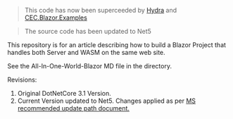 > This code has now been superceeded by [Hydra](https://github.com/ShaunCurtis/Hydra) and [CEC.Blazor.Examples](https://github.com/ShaunCurtis/CEC.Blazor.Examples)

> The source code has been updated to Net5

This repository is for an article describing how to build a Blazor Project that handles both Server and WASM on the same web site.

See the All-In-One-World-Blazor MD file in the directory.

Revisions:

1. Original DotNetCore 3.1 Version.
2. Current Version updated to Net5.  Changes applied as per [MS recommended update path document.](https://docs.microsoft.com/en-us/aspnet/core/migration/31-to-50?view=aspnetcore-5.0&tabs=visual-studio)
